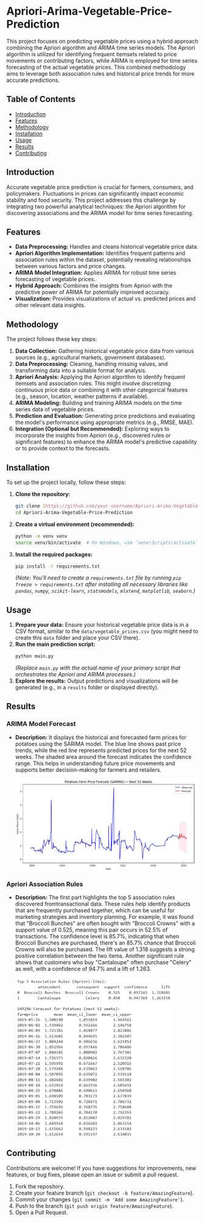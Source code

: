 # Apriori-Arima-Vegetable-Price-Prediction

This project focuses on predicting vegetable prices using a hybrid approach combining the Apriori algorithm and ARIMA time series models. The Apriori algorithm is utilized for identifying frequent itemsets related to price movements or contributing factors, while ARIMA is employed for time series forecasting of the actual vegetable prices. This combined methodology aims to leverage both association rules and historical price trends for more accurate predictions.

## Table of Contents
- [Introduction](#introduction)
- [Features](#features)
- [Methodology](#methodology)
- [Installation](#installation)
- [Usage](#usage)
- [Results](#results)
- [Contributing](#contributing)

## Introduction

Accurate vegetable price prediction is crucial for farmers, consumers, and policymakers. Fluctuations in prices can significantly impact economic stability and food security. This project addresses this challenge by integrating two powerful analytical techniques: the Apriori algorithm for discovering associations and the ARIMA model for time series forecasting.

## Features

* **Data Preprocessing:** Handles and cleans historical vegetable price data.
* **Apriori Algorithm Implementation:** Identifies frequent patterns and association rules within the dataset, potentially revealing relationships between various factors and price changes.
* **ARIMA Model Integration:** Applies ARIMA for robust time series forecasting of vegetable prices.
* **Hybrid Approach:** Combines the insights from Apriori with the predictive power of ARIMA for potentially improved accuracy.
* **Visualization:** Provides visualizations of actual vs. predicted prices and other relevant data insights.

## Methodology

The project follows these key steps:

1.  **Data Collection:** Gathering historical vegetable price data from various sources (e.g., agricultural markets, government databases).
2.  **Data Preprocessing:** Cleaning, handling missing values, and transforming data into a suitable format for analysis.
3.  **Apriori Analysis:** Applying the Apriori algorithm to identify frequent itemsets and association rules. This might involve discretizing continuous price data or combining it with other categorical features (e.g., season, location, weather patterns if available).
4.  **ARIMA Modeling:** Building and training ARIMA models on the time series data of vegetable prices.
5.  **Prediction and Evaluation:** Generating price predictions and evaluating the model's performance using appropriate metrics (e.g., RMSE, MAE).
6.  **Integration (Optional but Recommended):** Exploring ways to incorporate the insights from Apriori (e.g., discovered rules or significant features) to enhance the ARIMA model's predictive capability or to provide context to the forecasts.

## Installation

To set up the project locally, follow these steps:

1.  **Clone the repository:**
    ```bash
    git clone [https://github.com/your-username/Apriori-Arima-Vegetable-Price-Prediction.git](https://github.com/your-username/Apriori-Arima-Vegetable-Price-Prediction.git)
    cd Apriori-Arima-Vegetable-Price-Prediction
    ```
2.  **Create a virtual environment (recommended):**
    ```bash
    python -m venv venv
    source venv/bin/activate  # On Windows, use `venv\Scripts\activate`
    ```
3.  **Install the required packages:**
    ```bash
    pip install -r requirements.txt
    ```
    *(Note: You'll need to create a `requirements.txt` file by running `pip freeze > requirements.txt` after installing all necessary libraries like `pandas`, `numpy`, `scikit-learn`, `statsmodels`, `mlxtend`, `matplotlib`, `seaborn`.)*

## Usage

1.  **Prepare your data:** Ensure your historical vegetable price data is in a CSV format, similar to the `data/vegetable_prices.csv` (you might need to create this `data` folder and place your CSV there).
2.  **Run the main prediction script:**
    ```bash
    python main.py
    ```
    *(Replace `main.py` with the actual name of your primary script that orchestrates the Apriori and ARIMA processes.)*
3.  **Explore the results:** Output predictions and visualizations will be generated (e.g., in a `results` folder or displayed directly).

## Results

### ARIMA Model Forecast

* **Description:** It displays the historical and forecasted farm prices for potatoes using the SARIMA model. The blue line shows past price trends, while the red line represents predicted prices for the next 52 weeks. The shaded area around the forecast indicates the confidence range. This helps in understanding future price movements and supports better decision-making for farmers and retailers.

    ![ARIMA Forecast](images/arima_forecast.png)

### Apriori Association Rules

* **Description:** The first part highlights the top 5 association rules discovered fromtransactional data. These rules help identify products that are frequently purchased together, which can be useful for marketing strategies and inventory planning. For example, it was found that "Broccoli Bunches" are often bought with "Broccoli Crowns" with a support value of 0.525, meaning this pair occurs in 52.5% of transactions. The confidence level is 85.7%, indicating that when Broccoli Bunches are purchased, there's an 85.7% chance that Broccoli Crowns will also be purchased. The lift value of 1.318 suggests a strong positive correlation between the two items. Another significant rule shows that customers who buy "Cantaloupe" often purchase "Celery" as well, with a confidence of 94.7% and a lift of 1.263.

    ![Apriori Rules](images/apriori_rules.png)

## Contributing

Contributions are welcome! If you have suggestions for improvements, new features, or bug fixes, please open an issue or submit a pull request.

1.  Fork the repository.
2.  Create your feature branch (`git checkout -b feature/AmazingFeature`).
3.  Commit your changes (`git commit -m 'Add some AmazingFeature'`).
4.  Push to the branch (`git push origin feature/AmazingFeature`).
5.  Open a Pull Request.
